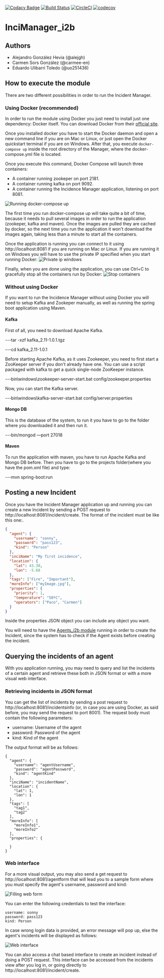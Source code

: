 [![Codacy Badge](https://api.codacy.com/project/badge/Grade/386bd76d161c4783955d79cac8d10f85)](https://www.codacy.com/app/alejgh/InciManager_i2b?utm_source=github.com&amp;utm_medium=referral&amp;utm_content=Arquisoft/InciManager_i2b&amp;utm_campaign=Badge_Grade)
[![Build Status](https://travis-ci.org/Arquisoft/InciManager_i2b.svg?branch=master)](https://travis-ci.org/Arquisoft/InciManager_i2b)
[![CircleCI](https://circleci.com/gh/Arquisoft/InciManager_i2b.svg?style=svg)](https://circleci.com/gh/Arquisoft/InciManager_i2b)
[![codecov](https://codecov.io/gh/Arquisoft/InciManager_i2b/branch/master/graph/badge.svg)](https://codecov.io/gh/Arquisoft/InciManager_i2b)


# InciManager_i2b

## Authors
- Alejandro González Hevia (@alejgh)
- Carmen Sors González (@carmee-en)
- Eduardo Ulibarri Toledo (@uo251436)

## How to execute the module
There are two different possibilities in order to run the Incident Manager.

### Using Docker (recommended)
In order to run the module using Docker you just need to install just one dependency: Docker itself. You can download Docker from their [official site](https://www.docker.com/community-edition#/download).

Once you installed docker you have to start the Docker daemon and open a new command line if you are on Mac or Linux, or just open the Docker quickstart terminal if you are on Windows. After that, you execute `docker-compose up` inside the root directory of the Manager, where the docker-compose.yml file is located.

Once you execute this command, Docker Compose will launch three containers:
* A container running zookeper on port 2181.
* A container running kafka on port 9092.
* A container running the Incidence Manager application, listening on port 8081.

![Running docker-compose up](img/docker-start.png)

The first time you run docker-compose up will take quite a bit of time, because it needs to pull several images in order to run the application (zookeper, kafka and maven). Once the images are pulled they are cached by docker, so the next time you run the application it won't download the images again, taking less than a minute to start all the containers.

Once the application is running you can connect to it using http://localhost:8081 if you are running on Mac or Linux. If you are running it on Windows you will have to use the private IP specified when you start running Docker:
![Private ip windows](img/ip-windows.jpg)

Finally, when you are done using the application, you can use Ctrl+C to gracefully stop all the containers run by Docker:
![Stop containers](img/docker-stop.png)

### Without using Docker
If you want to run the Incidence Manager without using Docker you will need to setup Kafka and Zookeper manually, as well as running the spring boot application using Maven.

#### Kafka
First of all, you need to download Apache Kafka.

---tar -xzf kafka_2.11-1.0.1.tgz

---cd kafka_2.11-1.0.1

Before starting Apache Kafka, as it uses Zookeeper, you need to first start a ZooKeeper server if you don't already have one. You can use a script packaged with kafka to get a quick single-node ZooKeeper instance.

---bin\windows\zookeeper-server-start.bat config/zookeeper.properties

Now, you can start the Kafka server.

---bin\windows\kafka-server-start.bat config/server.properties

#### Mongo DB
This is the database of the system, to run it you have to go to the folder where you downloaded it and then run it.

---bin/mongod —port 27018

#### Maven
To run the application with maven, you have to run Apache Kafka and Mongo DB before. Then you have to go to the projects folder(where you have the pom.xml file) and type:

---mvn spring-boot:run

## Posting a new Incident
Once you have the Incident Manager application up and running you can create a new Incident by sending a POST request to http://localhost:8081/incident/create. The format of the incident must be like this one:.
```json
{
  "agent": {
    "username": "sonny",
  	"password": "pass123",
    "kind": "Person"
  },
  "inciName": "My first incidence",
  "location": {
    "lat": 43.30,
    "lon": -5.68
  },
  "tags": ["Fire", "Important"],
  "moreInfo": ["myImage.jpg"],
  "properties": {
    "priority": 1,
    "temperature": "50ºC",
    "operators": ["Paco", "Carmen"]
  }
}
```
Inside the properties JSON object you can include any object you want.

You will need to have the [Agents_i2b module](https://github.com/Arquisoft/Agents_i2b) running in order to create the Incident, since the system has to check if the Agent exists before creating the incident.

## Querying the incidents of an agent
With you application running, you may need to query and list the incidents of a certain agent and retrieve these both in JSON format or with a more visual web interface.

### Retrieving incidents in JSON format
You can get the list of incidents by sending a post request to http://localhost:8081/incidentsinfo (or, in case you are using Docker, as said before, you may send the request to port 8001). The request body must contain the following parameters:
* username: Username of the agent
* password: Password of the agent
* kind: Kind of the agent

The output format will be as follows:
```
{
  "agent": {
    "username": "agentUsername",
    "password": "agentPassword",
    "kind": "agentKind"
  },
  "inciName": "incidentName",
  "location": {
    "lat": 1,
    "lon": 1
  },
  "tags": [
    "tag1",
    "tag2"
  ],
  "moreInfo": [
    "moreInfo1",
    "moreInfo2"
  ],
  "properties": {
    
  }
}
```
### Web interface
For a more visual output, you may also send a get request to http://localhost:8081/agentform that will lead you to a sample form where you must specify the agent's username, password and kind:

![Filling web form](img/agentform.png)

You can enter the following credentials to test the interface:
```
username: sonny
password: pass123
kind: Person
```

In case wrong login data is provided, an error message will pop up, else the agent's incidents will be displayed as follows:

![Web interface](img/web-interface.png)


You can also access a chat based interface to create an incident instead of doing a POST request. This interface can be accessed from the incidents view after you log in, or going directly to http://localhost:8081/incident/create.
